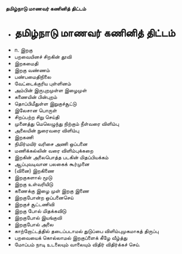 **தமிழ்நாடு மாணவர் கணினித் திட்டம்**
- # தமிழ்நாடு மாணவர் கணினித் திட்டம்
- n. இறகு
- பறவையினச் சிறகின் தூவி
- இறகமைதி
- இறகு வண்ணம்
- பண்பமைதிநிலை
- வேட்டைக்குரிய புள்ளினம்
- அம்பின் இருபுறமுள்ள இழைமுள்
- கணையின் பின்புறம்
- தொப்பிமீதுள்ள இறுகுச்சூட்டு
- இலேசான பொருள்
- சிறப்பற்ற சிறு செய்தி
- முனைத்து மெலெழுந்து நிற்கும் நீள்வரை விளிம்பு
- அலையின் நுரைவரை விளிம்பு
- இறகணி
- நிமிர்மயிர் வரிசை அணி ஒப்பனை
- மணிக்கல்லின்  வரை விளிம்புக்கறை
- இறகின் அலைபொத்த படகின் மிதப்பியக்கம்
- ஆப்புவடிவான பலகைக் கூர்முனை
- (வினை) இறகிணை
- இறகுகளால் மூடு
- இறகு உள்வரியிடு
- கணைக்கு இழை முள் இறகு இணை
- இறகுபோன்ற ஒப்பனைசெய்
- இறகுச் சூட்டணிவி
- இறகு போல் மிதக்கவிடு
-  இறகுபோல் இயங்குவி
- இறகுபோல் அலை
- காற்றோட்டத்தில் தடைப்படாமல் துடுப்பை விளிம்புமுகமாகத் திருப்பு
- பறவையைக் கொல்லாமல் இறகுப்ளைக் கீழே வீழ்த்து
- மோப்பம் நாடி உடலையும் வாலையும் விதிர் விதிர்க்கச் செய்.

